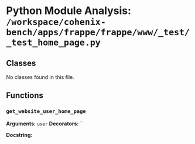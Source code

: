 # Python Module Analysis: `/workspace/cohenix-bench/apps/frappe/frappe/www/_test/_test_home_page.py`

## Classes

No classes found in this file.


## Functions

### `get_website_user_home_page`
**Arguments:** `user`
**Decorators:** ``

**Docstring:**
```

```

